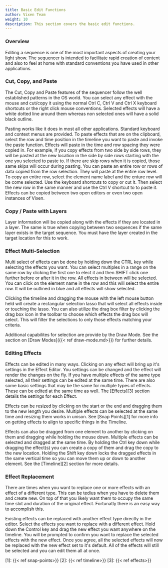 ```yaml
---
title: Basic Edit Functions
author: Vixen Team
weight: 10
description: This section covers the basic edit functions.
---
```


### Overview

Editing a sequence is one of the most important aspects of creating your light show. The sequencer is intended to facilitate rapid creation of content and also to feel at home with standard conventions you have used in other applications.

### Cut, Copy, and Paste

The Cut, Copy and Paste features of the sequencer follow the well established patterns in the OS world. You can select any effect with the mouse and cut/copy it using the normal Ctrl C, Ctrl V and Ctrl X keyboard shortcuts or the right click mouse conventions. Selected effects will have a white dotted line around them whereas non selected ones will have a solid black outline.

Pasting works like it does in most all other applications. Standard keyboard and context menus are provided. To paste effects that are on the clipboard, select the row and time position in the timeline you want to paste and invoke the paste function. Effects will paste in the time and row spacing they were copied in. For example, if you copy effects from two side by side rows, they will be pasted at the new location in the side by side rows starting with the one you selected to paste to. If there are skip rows when it is copied, those same skips will occur during pasting. You can paste an entire row or rows of data copied from the row selection. They will paste at the entire row level. To copy an entire row, select the element name label and the enture row will be come selected. Use the keyboard shortcuts to copy or cut it. Then select the new row in the same manner and use the Ctrl V shortcut to to paste it. Effects can be copied between two open editors or even two open instances of Vixen.

### Copy / Paste with Layers

Layer information will be copied along with the effects if they are located in a layer. The same is true when copying between two sequences if the same layer exists in the target sequence. You must have the layer created in the target location for this to work.

### Effect Multi-Selection

Multi select of effects can be done by holding down the CTRL key while selecting the effects you want. You can select multiples in a range on the same row by clicking the first one to elect it and then SHIFT click one further before or after it in the row. All effects in between will be selected. You can click on the element name in the row and this will select the entire row. It will be outlined in blue and all effects will show selected.

Clicking the timeline and dragging the mouse with the left mouse button held will create a rectangular selection lasso that will select all effects inside or touching the lasso. You can also utilize the drag box filter by clicking the drag box icon in the toolbar to choose which effects the drag box will select. This will filter the selections to only those effects matching your criteria.

Additional capabilites for selection are provide by the Draw Mode. See the section on [Draw Modes]({{< ref draw-mode.md>}}) for further details.

### Editing Effects

Effects can be edited in many ways. Clicking on any effect will bring up it's settings in the Effect Editor. You settings can be changed and the effect will render the changes on the fly. If you have multiple effects of the same type selected, all their settings can be edited at the same time. There are also some basic settings that may be the same for multiple types of effects. These can be edited at the same time as well. The [Effects][3] section details the settings for each Effect.

Effects can be resized by clicking on the start or the end and dragging them to the new length you desire. Multiple effects can be selected at the same time and resizing them works in unison. See [Snap Points][1] for more info on getting effects to align to specific things in the Timeline.

Effects can also be dragged from one element to another by clicking on them and dragging while holding the mouse down. Multiple effects can be selected and dragged at the same time. By holding the Ctrl key down while dragging the effect(s) you can create a copy of them and drag the copy to the new location. Holding the Shift key down locks the dragged effects in the same vertical time so you can move them up or down to another element. See the [Timeline][2] section for more details.

### Effect Replacement

There are times when you want to replace one or more effects with an effect of a different type. This can be tedius when you have to delete them and create new. On top of that you likely want them to occupy the same time slot and duration of the original effect. Fortunatly there is an easy way to accomplish this.

Existing effects can be replaced with another effect type directly in the editor. Select the effects you want to replace with a different effect. Hold down the Control key and drag the new effect you want anywhere on the timeline. You will be prompted to confirm you want to replace the selected effects with the new effect. Once you agree, all the selected effects will now be replaced with the new effect set to it's default. All of the effects will still be selected and you can edit them all at once.

[1]: {{< ref snap-points>}}
[2]: {{< ref timeline>}}
[3]: {{< ref effects>}}
